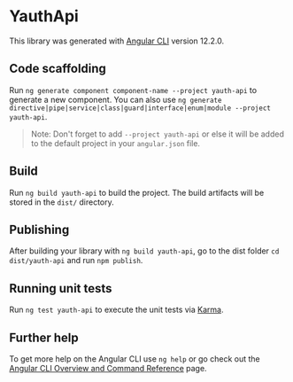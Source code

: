 # YauthApi

This library was generated with [Angular CLI](https://github.com/angular/angular-cli) version 12.2.0.

## Code scaffolding

Run `ng generate component component-name --project yauth-api` to generate a new component. You can also use `ng generate directive|pipe|service|class|guard|interface|enum|module --project yauth-api`.
> Note: Don't forget to add `--project yauth-api` or else it will be added to the default project in your `angular.json` file. 

## Build

Run `ng build yauth-api` to build the project. The build artifacts will be stored in the `dist/` directory.

## Publishing

After building your library with `ng build yauth-api`, go to the dist folder `cd dist/yauth-api` and run `npm publish`.

## Running unit tests

Run `ng test yauth-api` to execute the unit tests via [Karma](https://karma-runner.github.io).

## Further help

To get more help on the Angular CLI use `ng help` or go check out the [Angular CLI Overview and Command Reference](https://angular.io/cli) page.
